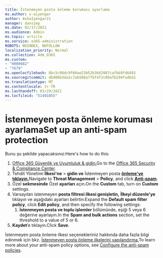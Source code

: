 ```yaml
---
title: İstenmeyen posta önleme koruması ayarlama
ms.author: v-aiyengar
author: AshaIyengar21
manager: dansimp
ms.date: 02/17/2021
ms.audience: Admin
ms.topic: article
ms.service: o365-administration
ROBOTS: NOINDEX, NOFOLLOW
localization_priority: Normal
ms.collection: Adm_O365
ms.custom:
- "9000682"
- "7679"
ms.openlocfilehash: 8bc5c98dc9f60ae23b52b36d2087cafbb9fd6491
ms.sourcegitcommit: db908b3da2c7a6508a77bf4f2c80afb294fadbd1
ms.translationtype: MT
ms.contentlocale: tr-TR
ms.lasthandoff: 03/29/2021
ms.locfileid: "51401855"
---
```

# <a name="set-up-an-anti-spam-protection"></a><span data-ttu-id="a057a-102">İstenmeyen posta önleme koruması ayarlama</span><span class="sxs-lookup"><span data-stu-id="a057a-102">Set up an anti-spam protection</span></span>

<span data-ttu-id="a057a-103">Bunu şu şekilde yapacaksınız:</span><span class="sxs-lookup"><span data-stu-id="a057a-103">Here's how to do this:</span></span>

1. <span data-ttu-id="a057a-104">[Office 365 Güvenlik ve Uyumluluk & gidin.](https://go.microsoft.com/fwlink/p/?linkid=2077143)</span><span class="sxs-lookup"><span data-stu-id="a057a-104">Go to the [Office 365 Security & Compliance Center](https://go.microsoft.com/fwlink/p/?linkid=2077143).</span></span>
1. <span data-ttu-id="a057a-105">Tehdit Yönetimi **İlkesi'ne**  >  **gidin ve** İstenmeyen posta **[önleme'ye tıklayın.](https://go.microsoft.com/fwlink/p/?linkid=2077143)**</span><span class="sxs-lookup"><span data-stu-id="a057a-105">Navigate to **Threat Management** > **Policy**, and click **[Anti-spam](https://go.microsoft.com/fwlink/p/?linkid=2077143)**.</span></span>
1. <span data-ttu-id="a057a-106">Özel **sekmesinde** Özel **ayarları** açın.</span><span class="sxs-lookup"><span data-stu-id="a057a-106">On the **Custom** tab, turn on **Custom** settings.</span></span>
1. <span data-ttu-id="a057a-107">Varsayılan istenmeyen **posta filtresi ilkesi genişletin,** **İlkeyi düzenle'ye** tıklayın ve aşağıdaki ayarları belirtin:</span><span class="sxs-lookup"><span data-stu-id="a057a-107">Expand the **Default spam filter policy**,  click **Edit policy**, and then specify the following settings:</span></span>
    1. <span data-ttu-id="a057a-108">**İstenmeyen posta ve toplu işlemler** bölümünde, eşiği 5 veya 6 değerine ayarlayın.</span><span class="sxs-lookup"><span data-stu-id="a057a-108">In the **Spam and bulk actions** section, set the threshold to a value of 5 or 6.</span></span>
1. <span data-ttu-id="a057a-109">**Kaydet**’e tıklayın.</span><span class="sxs-lookup"><span data-stu-id="a057a-109">Click **Save**.</span></span>

<span data-ttu-id="a057a-110">İstenmeyen posta önleme ilkesi seçenekleriniz hakkında daha fazla bilgi edinmek için bkz. [İstenmeyen posta önleme ilkelerini yapılandırma.](https://go.microsoft.com/fwlink/?linkid=2092051)</span><span class="sxs-lookup"><span data-stu-id="a057a-110">To learn more about your anti-spam policy options, see [Configure the anti-spam policies](https://go.microsoft.com/fwlink/?linkid=2092051).</span></span>
